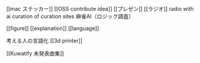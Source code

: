 [[mac ステッカー]]
[[OSS contribute idea]]
[[プレゼン]]
[[ラジオ]]
radio with ai
curation of curation sites
麻雀AI（ロジック調査）

[[figure]]
[[explanation]]
[[language]]

考える人の言語化
[[3d printer]]

[[Kuwatify 未発表曲集]]
